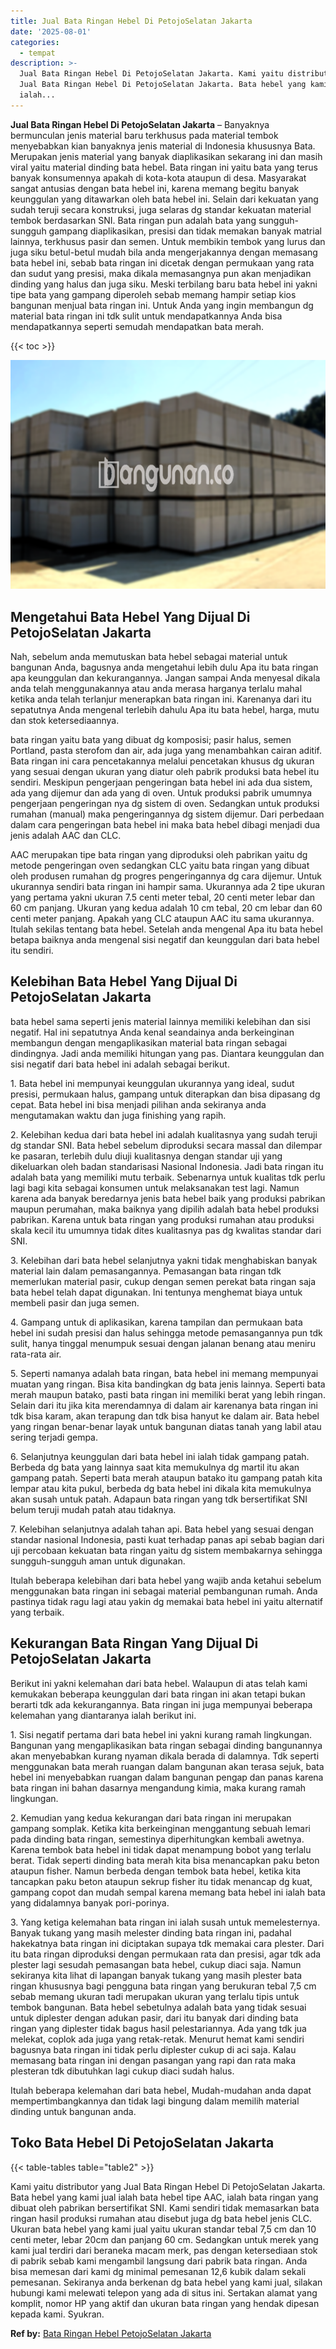 ```yaml
---
title: Jual Bata Ringan Hebel Di PetojoSelatan Jakarta
date: '2025-08-01'
categories:
  - tempat
description: >-
  Jual Bata Ringan Hebel Di PetojoSelatan Jakarta. Kami yaitu distributor yang
  Jual Bata Ringan Hebel Di PetojoSelatan Jakarta. Bata hebel yang kami jual
  ialah...
---
```


**Jual Bata Ringan Hebel Di PetojoSelatan Jakarta** – Banyaknya bermunculan jenis material baru terkhusus pada material tembok menyebabkan kian banyaknya jenis material di Indonesia khususnya Bata. Merupakan jenis material yang banyak diaplikasikan sekarang ini dan masih viral yaitu material dinding bata hebel. Bata ringan ini yaitu bata yang terus banyak konsumennya apakah di kota-kota ataupun di desa. Masyarakat sangat antusias dengan bata hebel ini, karena memang begitu banyak keunggulan yang ditawarkan oleh bata hebel ini. Selain dari kekuatan yang sudah teruji secara konstruksi, juga selaras dg standar kekuatan material tembok berdasarkan SNI. Bata ringan pun adalah bata yang sungguh-sungguh gampang diaplikasikan, presisi dan tidak memakan banyak matrial lainnya, terkhusus pasir dan semen. Untuk membikin tembok yang lurus dan juga siku betul-betul mudah bila anda mengerjakannya dengan memasang bata hebel ini, sebab bata ringan ini dicetak dengan permukaan yang rata dan sudut yang presisi, maka dikala memasangnya pun akan menjadikan dinding yang halus dan juga siku. Meski terbilang baru bata hebel ini yakni tipe bata yang gampang diperoleh sebab memang hampir setiap kios bangunan menjual bata ringan ini. Untuk Anda yang ingin membangun dg material bata ringan ini tdk sulit untuk mendapatkannya Anda bisa mendapatkannya seperti semudah mendapatkan bata merah.

{{< toc >}}

![Jual Bata Ringan Hebel Di PetojoSelatan Jakarta](/images/jual-hebel-murah-35.png)

## Mengetahui Bata Hebel Yang Dijual Di PetojoSelatan Jakarta

Nah, sebelum anda memutuskan bata hebel sebagai material untuk bangunan Anda, bagusnya anda mengetahui lebih dulu Apa itu bata ringan apa keunggulan dan kekurangannya. Jangan sampai Anda menyesal dikala anda telah menggunakannya atau anda merasa harganya terlalu mahal ketika anda telah terlanjur menerapkan bata ringan ini. Karenanya dari itu sepatutnya Anda mengenal terlebih dahulu Apa itu bata hebel, harga, mutu dan stok ketersediaannya.

bata ringan yaitu bata yang dibuat dg komposisi; pasir halus, semen Portland, pasta sterofom dan air, ada juga yang menambahkan cairan aditif. Bata ringan ini cara pencetakannya melalui pencetakan khusus dg ukuran yang sesuai dengan ukuran yang diatur oleh pabrik produksi bata hebel itu sendiri. Meskipun pengerjaan pengeringan bata hebel ini ada dua sistem, ada yang dijemur dan ada yang di oven. Untuk produksi pabrik umumnya pengerjaan pengeringan nya dg sistem di oven. Sedangkan untuk produksi rumahan (manual) maka pengeringannya dg sistem dijemur. Dari perbedaan dalam cara pengeringan bata hebel ini maka bata hebel dibagi menjadi dua jenis adalah AAC dan CLC.

AAC merupakan tipe bata ringan yang diproduksi oleh pabrikan yaitu dg metode pengeringan oven sedangkan CLC yaitu bata ringan yang dibuat oleh produsen rumahan dg progres pengeringannya dg cara dijemur. Untuk ukurannya sendiri bata ringan ini hampir sama. Ukurannya ada 2 tipe ukuran yang pertama yakni ukuran 7.5 centi meter tebal, 20 centi meter lebar dan 60 cm panjang. Ukuran yang kedua adalah 10 cm tebal, 20 cm lebar dan 60 centi meter panjang. Apakah yang CLC ataupun AAC itu sama ukurannya. Itulah sekilas tentang bata hebel. Setelah anda mengenal Apa itu bata hebel betapa baiknya anda mengenal sisi negatif dan keunggulan dari bata hebel itu sendiri.

## Kelebihan Bata Hebel Yang Dijual Di PetojoSelatan Jakarta

bata hebel sama seperti jenis material lainnya memiliki kelebihan dan sisi negatif. Hal ini sepatutnya Anda kenal seandainya anda berkeinginan membangun dengan mengaplikasikan material bata ringan sebagai dindingnya. Jadi anda memiliki hitungan yang pas. Diantara keunggulan dan sisi negatif dari bata hebel ini adalah sebagai berikut.

1\. Bata hebel ini mempunyai keunggulan ukurannya yang ideal, sudut presisi, permukaan halus, gampang untuk diterapkan dan bisa dipasang dg cepat. Bata hebel ini bisa menjadi pilihan anda sekiranya anda mengutamakan waktu dan juga finishing yang rapih.

2\. Kelebihan kedua dari bata hebel ini adalah kualitasnya yang sudah teruji dg standar SNI. Bata hebel sebelum diproduksi secara massal dan dilempar ke pasaran, terlebih dulu diuji kualitasnya dengan standar uji yang dikeluarkan oleh badan standarisasi Nasional Indonesia. Jadi bata ringan itu adalah bata yang memiliki mutu terbaik. Sebenarnya untuk kualitas tdk perlu lagi bagi kita sebagai konsumen untuk melaksanakan test lagi. Namun karena ada banyak beredarnya jenis bata hebel baik yang produksi pabrikan maupun perumahan, maka baiknya yang dipilih adalah bata hebel produksi pabrikan. Karena untuk bata ringan yang produksi rumahan atau produksi skala kecil itu umumnya tidak dites kualitasnya pas dg kwalitas standar dari SNI.

3\. Kelebihan dari bata hebel selanjutnya yakni tidak menghabiskan banyak material lain dalam pemasangannya. Pemasangan bata ringan tdk memerlukan material pasir, cukup dengan semen perekat bata ringan saja bata hebel telah dapat digunakan. Ini tentunya menghemat biaya untuk membeli pasir dan juga semen.

4\. Gampang untuk di aplikasikan, karena tampilan dan permukaan bata hebel ini sudah presisi dan halus sehingga metode pemasangannya pun tdk sulit, hanya tinggal menumpuk sesuai dengan jalanan benang atau meniru rata-rata air.

5\. Seperti namanya adalah bata ringan, bata hebel ini memang mempunyai muatan yang ringan. Bisa kita bandingkan dg bata jenis lainnya. Seperti bata merah maupun batako, pasti bata ringan ini memiliki berat yang lebih ringan. Selain dari itu jika kita merendamnya di dalam air karenanya bata ringan ini tdk bisa karam, akan terapung dan tdk bisa hanyut ke dalam air. Bata hebel yang ringan benar-benar layak untuk bangunan diatas tanah yang labil atau sering terjadi gempa.

6\. Selanjutnya keunggulan dari bata hebel ini ialah tidak gampang patah. Berbeda dg bata yang lainnya saat kita memukulnya dg martil itu akan gampang patah. Seperti bata merah ataupun batako itu gampang patah kita lempar atau kita pukul, berbeda dg bata hebel ini dikala kita memukulnya akan susah untuk patah. Adapaun bata ringan yang tdk bersertifikat SNI belum teruji mudah patah atau tidaknya.

7\. Kelebihan selanjutnya adalah tahan api. Bata hebel yang sesuai dengan standar nasional Indonesia, pasti kuat terhadap panas api sebab bagian dari uji percobaan kekuatan bata ringan yaitu dg sistem membakarnya sehingga sungguh-sungguh aman untuk digunakan.

Itulah beberapa kelebihan dari bata hebel yang wajib anda ketahui sebelum menggunakan bata ringan ini sebagai material pembangunan rumah. Anda pastinya tidak ragu lagi atau yakin dg memakai bata hebel ini yaitu alternatif yang terbaik.

## Kekurangan Bata Ringan Yang Dijual Di PetojoSelatan Jakarta

Berikut ini yakni kelemahan dari bata hebel. Walaupun di atas telah kami kemukakan beberapa keunggulan dari bata ringan ini akan tetapi bukan berarti tdk ada kekurangannya. Bata ringan ini juga mempunyai beberapa kelemahan yang diantaranya ialah berikut ini.

1\. Sisi negatif pertama dari bata hebel ini yakni kurang ramah lingkungan. Bangunan yang mengaplikasikan bata ringan sebagai dinding bangunannya akan menyebabkan kurang nyaman dikala berada di dalamnya. Tdk seperti menggunakan bata merah ruangan dalam bangunan akan terasa sejuk, bata hebel ini menyebabkan ruangan dalam bangunan pengap dan panas karena bata ringan ini bahan dasarnya mengandung kimia, maka kurang ramah lingkungan.

2\. Kemudian yang kedua kekurangan dari bata ringan ini merupakan gampang somplak. Ketika kita berkeinginan menggantung sebuah lemari pada dinding bata ringan, semestinya diperhitungkan kembali awetnya. Karena tembok bata hebel ini tidak dapat menampung bobot yang terlalu berat. Tidak seperti dinding bata merah kita bisa menancapkan paku beton ataupun fisher. Namun berbeda dengan tembok bata hebel, ketika kita tancapkan paku beton ataupun sekrup fisher itu tidak menancap dg kuat, gampang copot dan mudah sempal karena memang bata hebel ini ialah bata yang didalamnya banyak pori-porinya.

3\. Yang ketiga kelemahan bata ringan ini ialah susah untuk memelesternya. Banyak tukang yang masih melester dinding bata ringan ini, padahal hakekatnya bata ringan ini diciptakan supaya tdk memakai cara plester. Dari itu bata ringan diproduksi dengan permukaan rata dan presisi, agar tdk ada plester lagi sesudah pemasangan bata hebel, cukup diaci saja. Namun sekiranya kita lihat di lapangan banyak tukang yang masih plester bata ringan khususnya bagi pengguna bata ringan yang berukuran tebal 7,5 cm sebab memang ukuran tadi merupakan ukuran yang terlalu tipis untuk tembok bangunan. Bata hebel sebetulnya adalah bata yang tidak sesuai untuk diplester dengan adukan pasir, dari itu banyak dari dinding bata ringan yang diplester tidak bagus hasil pelestariannya. Ada yang tdk jua melekat, coplok ada juga yang retak-retak. Menurut hemat kami sendiri bagusnya bata ringan ini tidak perlu diplester cukup di aci saja. Kalau memasang bata ringan ini dengan pasangan yang rapi dan rata maka plesteran tdk dibutuhkan lagi cukup diaci sudah halus.

Itulah beberapa kelemahan dari bata hebel, Mudah-mudahan anda dapat mempertimbangkannya dan tidak lagi bingung dalam memilih material dinding untuk bangunan anda.

## Toko Bata Hebel Di PetojoSelatan Jakarta

{{< table-tables table="table2" >}}

Kami yaitu distributor yang Jual Bata Ringan Hebel Di PetojoSelatan Jakarta. Bata hebel yang kami jual ialah bata hebel tipe AAC, ialah bata ringan yang dibuat oleh pabrikan bersertifikat SNI. Kami sendiri tidak memasarkan bata ringan hasil produksi rumahan atau disebut juga dg bata hebel jenis CLC. Ukuran bata hebel yang kami jual yaitu ukuran standar tebal 7,5 cm dan 10 centi meter, lebar 20cm dan panjang 60 cm. Sedangkan untuk merek yang kami jual terdiri dari beraneka macam merk, pas dengan ketersediaan stok di pabrik sebab kami mengambil langsung dari pabrik bata ringan. Anda bisa memesan dari kami dg minimal pemesanan 12,6 kubik dalam sekali pemesanan. Sekiranya anda berkenan dg bata hebel yang kami jual, silakan hubungi kami melewati telepon yang ada di situs ini. Sertakan alamat yang komplit, nomor HP yang aktif dan ukuran bata ringan yang hendak dipesan kepada kami. Syukran.

**Ref by:** [Bata Ringan Hebel PetojoSelatan Jakarta](https://id.wikipedia.org/wiki/Bata)

